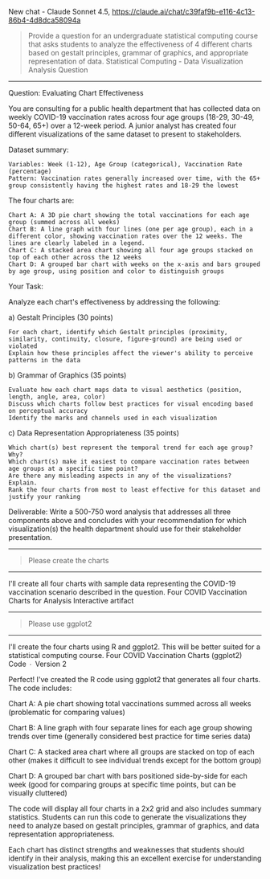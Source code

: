 New chat - Claude Sonnet 4.5, https://claude.ai/chat/c39faf9b-e116-4c13-86b4-4d8dca58094a

> Provide a question for an undergraduate statistical computing course that asks students to analyze the effectiveness of 4 different charts based on gestalt principles, grammar of graphics, and appropriate representation of data.
Statistical Computing - Data Visualization Analysis Question

---

Question: Evaluating Chart Effectiveness

You are consulting for a public health department that has collected data on weekly COVID-19 vaccination rates across four age groups (18-29, 30-49, 50-64, 65+) over a 12-week period. A junior analyst has created four different visualizations of the same dataset to present to stakeholders.

Dataset summary:

    Variables: Week (1-12), Age Group (categorical), Vaccination Rate (percentage)
    Pattern: Vaccination rates generally increased over time, with the 65+ group consistently having the highest rates and 18-29 the lowest

The four charts are:

    Chart A: A 3D pie chart showing the total vaccinations for each age group (summed across all weeks)
    Chart B: A line graph with four lines (one per age group), each in a different color, showing vaccination rates over the 12 weeks. The lines are clearly labeled in a legend.
    Chart C: A stacked area chart showing all four age groups stacked on top of each other across the 12 weeks
    Chart D: A grouped bar chart with weeks on the x-axis and bars grouped by age group, using position and color to distinguish groups

Your Task:

Analyze each chart's effectiveness by addressing the following:

a) Gestalt Principles (30 points)

    For each chart, identify which Gestalt principles (proximity, similarity, continuity, closure, figure-ground) are being used or violated
    Explain how these principles affect the viewer's ability to perceive patterns in the data

b) Grammar of Graphics (35 points)

    Evaluate how each chart maps data to visual aesthetics (position, length, angle, area, color)
    Discuss which charts follow best practices for visual encoding based on perceptual accuracy
    Identify the marks and channels used in each visualization

c) Data Representation Appropriateness (35 points)

    Which chart(s) best represent the temporal trend for each age group? Why?
    Which chart(s) make it easiest to compare vaccination rates between age groups at a specific time point?
    Are there any misleading aspects in any of the visualizations? Explain.
    Rank the four charts from most to least effective for this dataset and justify your ranking

Deliverable: Write a 500-750 word analysis that addresses all three components above and concludes with your recommendation for which visualization(s) the health department should use for their stakeholder presentation.

---

> Please create the charts

---

I'll create all four charts with sample data representing the COVID-19 vaccination scenario described in the question.
Four COVID Vaccination Charts for Analysis
Interactive artifact

---

> Please use ggplot2

---

I'll create the four charts using R and ggplot2. This will be better suited for a statistical computing course.
Four COVID Vaccination Charts (ggplot2)
Code ∙ Version 2

Perfect! I've created the R code using ggplot2 that generates all four charts. The code includes:

Chart A: A pie chart showing total vaccinations summed across all weeks (problematic for comparing values)

Chart B: A line graph with four separate lines for each age group showing trends over time (generally considered best practice for time series data)

Chart C: A stacked area chart where all groups are stacked on top of each other (makes it difficult to see individual trends except for the bottom group)

Chart D: A grouped bar chart with bars positioned side-by-side for each week (good for comparing groups at specific time points, but can be visually cluttered)

The code will display all four charts in a 2x2 grid and also includes summary statistics. Students can run this code to generate the visualizations they need to analyze based on gestalt principles, grammar of graphics, and data representation appropriateness.

Each chart has distinct strengths and weaknesses that students should identify in their analysis, making this an excellent exercise for understanding visualization best practices!
